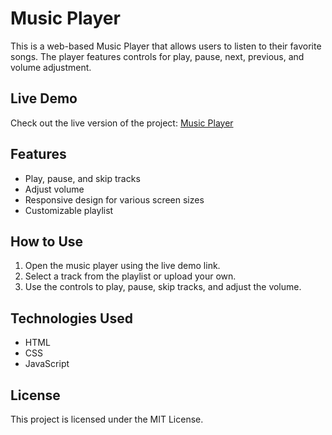 # Music Player

This is a web-based Music Player that allows users to listen to their favorite songs. The player features controls for play, pause, next, previous, and volume adjustment.

## Live Demo

Check out the live version of the project: [Music Player](https://riyad899.github.io/Music-Player/)

## Features

- Play, pause, and skip tracks
- Adjust volume
- Responsive design for various screen sizes
- Customizable playlist

## How to Use

1. Open the music player using the live demo link.
2. Select a track from the playlist or upload your own.
3. Use the controls to play, pause, skip tracks, and adjust the volume.

## Technologies Used

- HTML
- CSS
- JavaScript

## License

This project is licensed under the MIT License.
